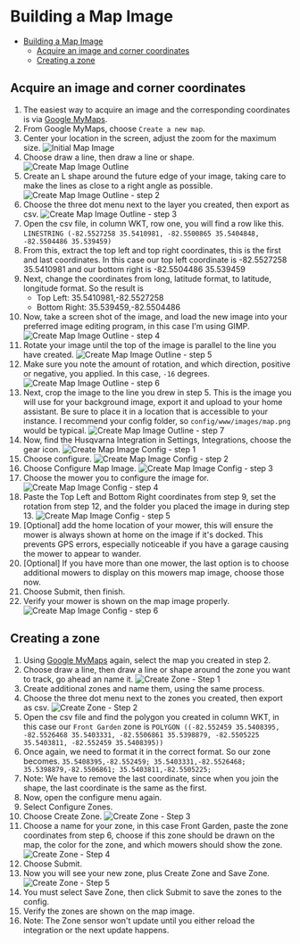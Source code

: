 # Building a Map Image

- [Building a Map Image](#building-a-map-image)
  - [Acquire an image and corner coordinates](#acquire-an-image-and-corner-coordinates)
  - [Creating a zone](#creating-a-zone)

## Acquire an image and corner coordinates

1. The easiest way to acquire an image and the corresponding coordinates is via [Google MyMaps](https://mymaps.google.com/).
2. From Google MyMaps, choose `Create a new map`.
3. Center your location in the screen, adjust the zoom for the maximum size.
![Initial Map Image](/images/map_guide/map_1.png)
4. Choose draw a line, then draw a line or shape.
![Create Map Image Outline](/images/map_guide/map_2.png)
5. Create an L shape around the future edge of your image, taking care to make the lines as close to a right angle as possible.
![Create Map Image Outline - step 2](/images/map_guide/map_3.png)
6. Choose the three dot menu next to the layer you created, then export as csv.
![Create Map Image Outline - step 3](/images/map_guide/map_4.png)
7. Open the csv file, in column WKT, row one, you will find a row like this.
`LINESTRING (-82.5527258 35.5410981, -82.5500865 35.5404848, -82.5504486 35.539459)`
8. From this, extract the top left and top right coordinates, this is the first and last coordinates. In this case our top left coordinate is -82.5527258 35.5410981 and our bottom right is -82.5504486 35.539459
9. Next, change the coordinates from long, latitude format, to latitude, longitude format. So the result is
    - Top Left: 35.5410981,-82.5527258
    - Bottom Right: 35.539459,-82.5504486
10. Now, take a screen shot of the image, and load the new image into your preferred image editing program, in this case I'm using GIMP.
![Create Map Image Outline - step 4](/images/map_guide/map_5.png)
11. Rotate your image until the top of the image is parallel to the line you have created.
![Create Map Image Outline - step 5](/images/map_guide/map_6.png)
12. Make sure you note the amount of rotation, and which direction, positive or negative, you applied. In this case, `-16` degrees.
![Create Map Image Outline - step 6](/images/map_guide/map_7.png)
13. Next, crop the image to the line you drew in step 5. This is the image you will use for your background image, export it and upload to your home assistant. Be sure to place it in a location that is accessible to your instance. I recommend your config folder, so `config/www/images/map.png` would be typical.
![Create Map Image Outline - step 7](/images/map_guide/map_8.png)
14. Now, find the Husqvarna Integration in Settings, Integrations, choose the gear icon.
![Create Map Image Config - step 1](/images/map_guide/map_config_1.png)
15. Choose configure.
![Create Map Image Config - step 2](/images/map_guide/map_config_2.png)
16. Choose Configure Map Image.
![Create Map Image Config - step 3](/images/map_guide/map_config_3.png)
17. Choose the mower you to configure the image for.
![Create Map Image Config - step 4](/images/map_guide/map_config_4.png)
18. Paste the Top Left and Bottom Right coordinates from step 9, set the rotation from step 12, and the folder you placed the image in during step 13.
![Create Map Image Config - step 5](/images/map_guide/map_config_5.png)
19. [Optional] add the home location of your mower, this will ensure the mower is always shown at home on the image if it's docked.  This prevents GPS errors, especially noticeable if you have a garage causing the mower to appear to wander.
20. [Optional] If you have more than one mower, the last option is to choose additional mowers to display on this mowers map image, choose those now.
21. Choose Submit, then finish.
22. Verify your mower is shown on the map image properly.
![Create Map Image Config - step 6](/images/map_guide/mower_two_out.png)

## Creating a zone

1. Using [Google MyMaps](https://mymaps.google.com/) again, select the map you created in step 2.
2. Choose draw a line, then draw a line or shape around the zone you want to track, go ahead an name it.
![Create Zone - Step 1](/images/map_guide/zone_config_1.png)
3. Create additional zones and name them, using the same process.
4. Choose the three dot menu next to the zones you created, then export as csv.
![Create Zone - Step 2](/images/map_guide/map_4.png)
5. Open the csv file and find the polygon you created in column WKT, in this case our `Front Garden` zone is `POLYGON ((-82.552459 35.5408395, -82.5526468 35.5403331, -82.5506861 35.5398879, -82.5505225 35.5403811, -82.552459 35.5408395))`
6. Once again, we need to format it in the correct format. So our zone becomes.
`35.5408395,-82.552459; 35.5403331,-82.5526468; 35.5398879,-82.5506861; 35.5403811,-82.5505225;`
7. Note: We have to remove the last coordinate, since when you join the shape, the last coordinate is the same as the first.
8. Now, open the configure menu again.
9. Select Configure Zones.
10. Choose Create Zone.
![Create Zone - Step 3](/images/map_guide/zone_config_2.png)
11. Choose a name for your zone, in this case Front Garden, paste the zone coordinates from step 6, choose if this zone should be drawn on the map, the color for the zone, and which mowers should show the zone.
![Create Zone - Step 4](/images/map_guide/zone_config_3.png)
12. Choose Submit.
13. Now you will see your new zone, plus Create Zone and Save Zone.
![Create Zone - Step 5](/images/map_guide/zone_config_4.png)
14. You must select Save Zone, then click Submit to save the zones to the config.
15. Verify the zones are shown on the map image.
16. Note: The Zone sensor won't update until you either reload the integration or the next update happens.
